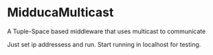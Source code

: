 # MidducaMulticast
A Tuple-Space based middleware that uses multicast to communicate

Just set ip addressess and run. Start running in localhost for testing.
